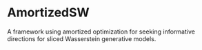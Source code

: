 # AmortizedSW
A framework using amortized optimization for seeking informative directions for sliced Wasserstein generative models.
